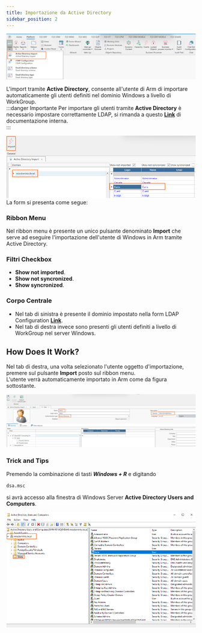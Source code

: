 ```yaml
---
title: Importazione da Active Directory
sidebar_position: 2
---
```

![](../../../../static/images/20250217112205.png)  

L'import tramite **Active Directory**, consente all'utente di Arm di importare automaticamente gli utenti definiti nel dominio Windows a livello di WorkGroup.  
:::danger Importante
Per importare gli utenti tramite **Active Directory** è necessario impostare correttamente LDAP, si rimanda a questo [**Link**](docs/arm/home/connections/connections-details\ldap.md) di documentazione interna.  
:::  

![](../../../../static/images/20250217113134.png)  
La form si presenta come segue:

### Ribbon Menu 
Nel ribbon menu è presente un unico pulsante denominato **Import** che serve ad eseguire l'importazione dell'utente di Windows in Arm tramite Active Directory.  

### Filtri Checkbox
* **Show not imported**.
* **Show not syncronized**.
* **Show syncronized**.

### Corpo Centrale

* Nel tab di sinistra è presente il dominio impostato nella form LDAP Configuration [**Link**](docs/arm/home/connections/connections-details\ldap.md).  
* Nel tab di destra invece sono presenti gli utenti definiti a livello di WorkGroup nel server Windows.  


## How Does It Work?

Nel tab di destra, una volta selezionato l'utente oggetto d'importazione, premere sul pulsante **Import** posto sul ribbon menu.  
L'utente verrà automaticamente importato in Arm come da figura sottostante.  

![](../../../../static/images/20250217114110.png)   


### Trick and Tips
Premendo la combinazione di tasti ***Windows + R*** e digitando 
```bash
dsa.msc
```
si avrà accesso alla finestra di Windows Server **Active Directory Users and Computers**.  

![](../../../../static/images/20250217114358.png)   























<!-- La procedura permette di sfogliare la struttura Active Directory a cui appartiene il server di ARM ed avere una lista degli utenti definiti nel Dominio Windows. Nel caso in cui il server di ARM faccia parte di un WorkGroup, tale procedura non può visualizzare alcuna informazione. Appena il server Arm verrà messo a dominio verrà in automatico rilevato l'AD.
Tramite questa procedura, una volta installato Fluentis sarà possibile importare in blocco gli utenti, i quali verrà inseriti con il ruolo Fluentis Users.

:::danger NECESSITA LDAP
Per importare gli utenti tramite active directory, [configurare correttamente LDAP](LDAP-config).
:::

![](/img/home/users/import-ad1.png)

La form **Importazione da Active Directory** è costituita da un corpo centrale diviso in due griglie a sinistra la lista delle unità dell'active directory e a destra la lista di utenti associati, più una ribbon bar con le possibili azioni dell'utente.

La sezione di sinistra, **Dominio**, visualizza la struttura gerarchica delle unità organizzative presente nell’Active Directory. 
Alla selezione di un nodo della struttura ad albero, la griglia contenuta nella sezione di destra visualizzerà gli utenti definiti in tale Unità Organizzativa. 
Selezionando il nodo principale, descritto con il nome DNS del dominio, verranno elencati tutti gli utenti di dominio.

La sezione di destra rappresenta gli utenti di dominio ai quali possono essere applicati dei filtri con check boxes:
* **Mostra non importati:** selezionato per default. Filtra gli utenti che non sono ancora stati importati in ARM.
* **Mostra non sincronizzati:** visualizza gli utenti che hanno delle differenze tra le informazioni in ARM e le informazioni in Active Directory.
* **Mostra utenti sincronizzati:** visualizza gli utenti che sono stati importati e che risultano correttamente sincronizzati.

La griglia utenti raccoglie le seguenti informazioni:
* **Login:** Username o Login Name specificato per l’utente.
* **Nome:** Descrizione specificata per l’utente.
* **Email:** Email dell’utente.

### Azioni
* **Importa:** per importare in arm l'utente selezionato.
 -->
